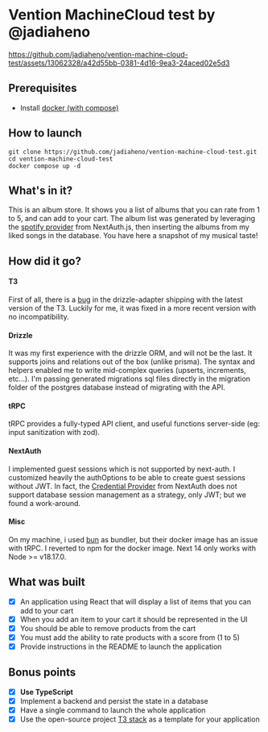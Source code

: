 # Vention MachineCloud test by @jadiaheno


https://github.com/jadiaheno/vention-machine-cloud-test/assets/13062328/a42d55bb-0381-4d16-9ea3-24aced02e5d3


## Prerequisites

- Install [docker (with compose)](https://www.docker.com/get-started/)

## How to launch

```
git clone https://github.com/jadiaheno/vention-machine-cloud-test.git
cd vention-machine-cloud-test
docker compose up -d
```

## What's in it?

This is an album store. It shows you a list of albums that you can rate from 1 to 5, and can add to your cart.
The album list was generated by leveraging the [spotify provider](https://next-auth.js.org/providers/spotify) from NextAuth.js, then inserting the albums from my liked songs in the database. You have here a snapshot of my musical taste!

## How did it go?

#### T3

First of all, there is a [bug](https://github.com/nextauthjs/next-auth/issues/8283) in the drizzle-adapter shipping with the latest version of the T3. Luckily for me, it was fixed in a more recent version with no incompatibility.

#### Drizzle

It was my first experience with the drizzle ORM, and will not be the last. It supports joins and relations out of the box (unlike prisma). The syntax and helpers enabled me to write mid-complex queries (upserts, increments, etc...).
I'm passing generated migrations sql files directly in the migration folder of the postgres database instead of migrating with the API.

#### tRPC

tRPC provides a fully-typed API client, and useful functions server-side (eg: input sanitization with zod).

#### NextAuth

I implemented guest sessions which is not supported by next-auth. I customized heavily the authOptions to be able to create guest sessions without JWT. In fact, the [Credential Provider](https://next-auth.js.org/configuration/providers/credentials) from NextAuth does not support database session management as a strategy, only JWT; but we found a work-around.

#### Misc

On my machine, i used [bun](https://bun.sh/) as bundler, but their docker image has an issue with tRPC. I reverted to npm for the docker image.
Next 14 only works with Node >= v18.17.0.

## What was built

- [x] An application using React that will display a list of items that you can add to your cart
- [x] When you add an item to your cart it should be represented in the UI
- [x] You should be able to remove products from the cart
- [x] You must add the ability to rate products with a score from (1 to 5)
- [x] Provide instructions in the README to launch the application

## Bonus points

- [x] **Use TypeScript**
- [x] Implement a backend and persist the state in a database
- [x] Have a single command to launch the whole application
- [x] Use the open-source project [T3 stack](https://create.t3.gg/) as a template for your application
